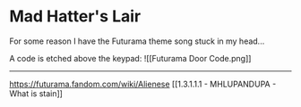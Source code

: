 # Mad Hatter's Lair

For some reason I have the Futurama theme song stuck in my head...

A code is etched above the keypad:
![[Futurama Door Code.png]]


---

https://futurama.fandom.com/wiki/Alienese
[[1.3.1.1.1 - MHLUPANDUPA - What is stain]]

